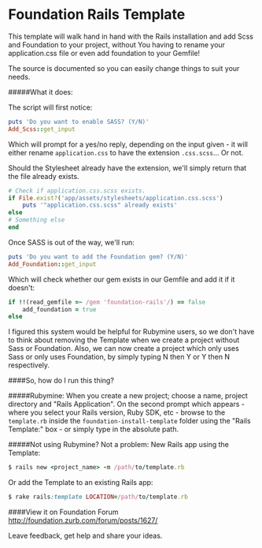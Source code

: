 Foundation Rails Template
=========================

This template will walk hand in hand with the Rails installation and add Scss and Foundation to your project, without You having to rename your application.css file or even add foundation to your Gemfile!

The source is documented so you can easily change things to suit your needs.

#####What it does:

The script will first notice:
``` ruby
puts 'Do you want to enable SASS? (Y/N)'
Add_Scss::get_input
```
Which will prompt for a yes/no reply, depending on the input given - it will either rename `application.css` to have the extension `.css.scss`... Or not.

Should the Stylesheet already have the extension, we'll simply return that the file already exists.
``` ruby
# Check if application.css.scss exists.
if File.exist?('app/assets/stylesheets/application.css.scss')
	puts '"application.css.scss" already exists'
else
# Something else
end
```

Once SASS is out of the way, we'll run:
``` ruby
puts 'Do you want to add the Foundation gem? (Y/N)'
Add_Foundation::get_input
```
Which will check whether our gem exists in our Gemfile and add it if it doesn't:
``` ruby
if !!(read_gemfile =~ /gem 'foundation-rails'/) == false
	add_foundation = true
else
```

I figured this system would be helpful for Rubymine users, so we don't have to think about removing the Template when we create a project without Sass or Foundation.
Also, we can now create a project which only uses Sass or only uses Foundation, by simply typing N then Y or Y then N respectively.


####So, how do I run this thing?

#####Rubymine:
When you create a new project; choose a name, project directory and "Rails Application".
On the second prompt which appears - where you select your Rails version, Ruby SDK, etc - browse to the `template.rb` inside the `foundation-install-template` folder using the "Rails Template:" box - or simply type in the absolute path.


#####Not using Rubymine? Not a problem:
New Rails app using the Template:
``` ruby
$ rails new <project_name> -m /path/to/template.rb
```

Or add the Template to an existing Rails app:
``` ruby
$ rake rails:template LOCATION=/path/to/template.rb
```



####View it on Foundation Forum
http://foundation.zurb.com/forum/posts/1627/

Leave feedback, get help and share your ideas.
